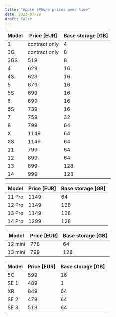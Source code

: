 ```yaml
---
title: "Apple iPhone prices over time"
date: 2023-07-29
draft: false
---
```


| Model  | Price [EUR]   | Base storage [GB] |
|--------|---------------|-------------------|
| 1      | contract only | 4                 |
| 3G     | contract only | 8                 |
| 3GS    | 519           | 8                 |
| 4      | 629           | 16                |
| 4S     | 629           | 16                |
| 5      | 679           | 16                |
| 5S     | 699           | 16                |
| 6      | 699           | 16                |
| 6S     | 739           | 16                |
| 7      | 759           | 32                |
| 8      | 799           | 64                |
| X      | 1149          | 64                |
| XS     | 1149          | 64                |
| 11     | 799           | 64                |
| 12     | 899           | 64                |
| 13     | 899           | 128               |
| 14     | 999           | 128               |

| Model  | Price [EUR] | Base storage [GB] |
|--------|-------------|--------------------|
| 11 Pro | 1149        | 64                 |
| 12 Pro | 1149        | 128                |
| 13 Pro | 1149        | 128                |
| 14 Pro | 1299        | 128                |

| Model   | Price [EUR] | Base storage [GB] |
|---------|-------------|-------------------|
| 12 mini | 778         | 64                |
| 13 mini | 799         | 128               |

| Model  | Price [EUR] | Base storage [GB] |
|--------|-------------|-------------------|
| 5C     | 599         | 16                |
| SE 1   | 489         | 1                 |
| XR     | 849         | 64                |
| SE 2   | 479         | 64                |
| SE 3   | 519         | 64                |
